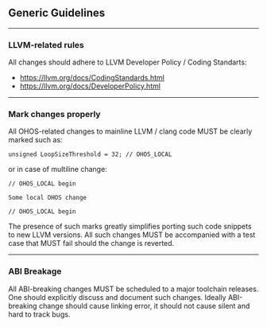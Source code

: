 ## Generic Guidelines

---------------------

### LLVM-related rules

All changes should adhere to LLVM Developer Policy / Coding Standarts:
- https://llvm.org/docs/CodingStandards.html
- https://llvm.org/docs/DeveloperPolicy.html

---------------------

### Mark changes properly

All OHOS-related changes to mainline LLVM / clang code MUST be clearly marked such as:

```
unsigned LoopSizeThreshold = 32; // OHOS_LOCAL
```

or in case of multiline change:

```
// OHOS_LOCAL begin

Some local OHOS change

// OHOS_LOCAL begin
```

The presence of such marks greatly simplifies porting such code snippets to new LLVM versions. All such changes MUST be accompanied with a test case that MUST fail should the change is reverted.

---------------------

### ABI Breakage

All ABI-breaking changes MUST be scheduled to a major toolchain releases. One should explicitly discuss and document such changes. Ideally ABI-breaking change should cause linking error, it should not cause silent and hard to track bugs.
